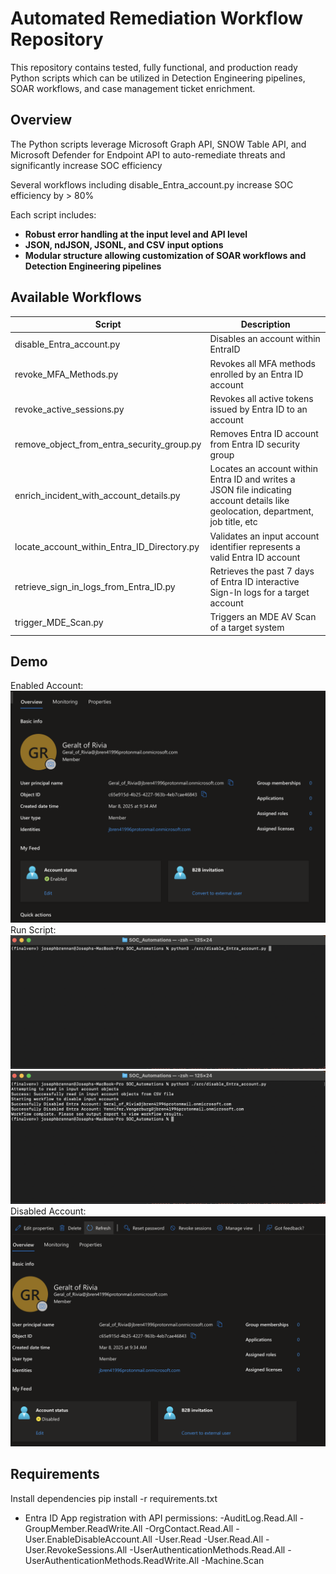 # Automated Remediation Workflow Repository

This repository contains tested, fully functional, and production ready Python scripts which can be utilized in Detection Engineering pipelines, SOAR workflows, and case management ticket enrichment. 

## Overview

The Python scripts leverage Microsoft Graph API, SNOW Table API, and Microsoft Defender for Endpoint API to auto-remediate threats and significantly increase SOC efficiency

Several workflows including disable_Entra_account.py increase SOC efficiency by > 80%

Each script includes:
- **Robust error handling at the input level and API level**
- **JSON, ndJSON, JSONL, and CSV input options**
- **Modular structure allowing customization of SOAR workflows and Detection Engineering pipelines**      

## Available Workflows

| Script            | Description                                                        |
|------------------------------|--------------------------------------------------------------------|
| disable_Entra_account.py      | Disables an account within EntraID     |
| revoke_MFA_Methods.py       |   Revokes all MFA methods enrolled by an Entra ID account     |
| revoke_active_sessions.py   | Revokes all active tokens issued by Entra ID to an account            |
| remove_object_from_entra_security_group.py    | Removes Entra ID account from Entra ID security group                 |
| enrich_incident_with_account_details.py      | Locates an account within Entra ID and writes a JSON file indicating account details like geolocation, department, job title, etc   |
| locate_account_within_Entra_ID_Directory.py | Validates an input account identifier represents a valid Entra ID account | 
|retrieve_sign_in_logs_from_Entra_ID.py | Retrieves the past 7 days of Entra ID interactive Sign-In logs for a target account |
| trigger_MDE_Scan.py | Triggers an MDE AV Scan of a target system


## Demo
Enabled Account:
![Enabled Account](./assets/enabledAccount.png)
Run Script: 
![Preparing to execute the script](./assets/firstStageOfScriptExecution.png)
![Script output](./assets/SecondStageOfScriptExecution.png)
Disabled Account:
![Account Successfully Disabled](./assets/scriptOutput.png)

## Requirements
Install dependencies
pip install -r requirements.txt
- Entra ID App registration with API permissions: 
    -AuditLog.Read.All
    -GroupMember.ReadWrite.All
    -OrgContact.Read.All
    -User.EnableDisableAccount.All
    -User.Read
    -User.Read.All
    -User.RevokeSessions.All
    -UserAuthenticationMethods.Read.All
    -UserAuthenticationMethods.ReadWrite.All
    -Machine.Scan




